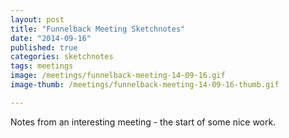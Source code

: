 ```yaml
---
layout: post
title: "Funnelback Meeting Sketchnotes"
date: "2014-09-16"
published: true
categories: sketchnotes
tags: meetings
image: /meetings/funnelback-meeting-14-09-16.gif
image-thumb: /meetings/funnelback-meeting-14-09-16-thumb.gif

---
```

 Notes from an interesting meeting - the start of some nice work.
